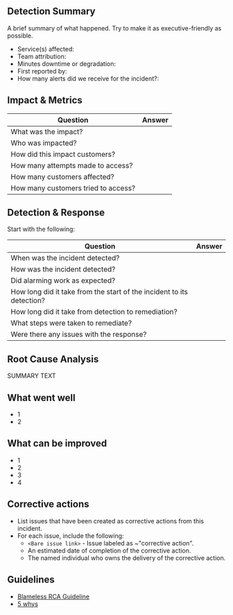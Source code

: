 ## Detection Summary

A brief summary of what happened. Try to make it as executive-friendly as possible.

- Service(s) affected: 
- Team attribution: 
- Minutes downtime or degradation: 
- First reported by: 
- How many alerts did we receive for the incident?:

## Impact & Metrics

| Question | Answer |
| ----- | ----- |
| What was the impact? |  |
| Who was impacted? |  |
| How did this impact customers? |  |
| How many attempts made to access? |   |
| How many customers affected? |   |
| How many customers tried to access? |   |


## Detection & Response

Start with the following:

| Question | Answer |
| ----- | ----- |
| When was the incident detected? |  |
| How was the incident detected? |  |
| Did alarming work as expected? |  |
| How long did it take from the start of the incident to its detection? |  |
| How long did it take from detection to remediation? |  |
| What steps were taken to remediate? |  |
| Were there any issues with the response? |  |


## Root Cause Analysis

SUMMARY TEXT

## What went well

- 1
- 2

## What can be improved

- 1
- 2
- 3
- 4

## Corrective actions

- List issues that have been created as corrective actions from this incident.
- For each issue, include the following:
    - `<Bare issue link>` - Issue labeled as ~"corrective action".
    - An estimated date of completion of the corrective action.
    - The named individual who owns the delivery of the corrective action.

## Guidelines

- [Blameless RCA Guideline](https://handbook.gitlab.com/handbook/customer-success/professional-services-engineering/workflows/internal/root-cause-analysis/)
- [5 whys](https://en.wikipedia.org/wiki/5_Whys)
